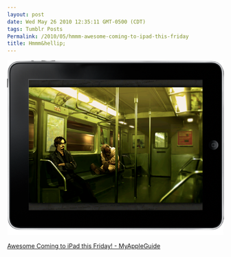 ```yaml
---
layout: post
date: Wed May 26 2010 12:35:11 GMT-0500 (CDT)
tags: Tumblr Posts
Permalink: /2010/05/hmmm-awesome-coming-to-ipad-this-friday
title: Hmmm&hellip;
---
```


![](/public/assets/tumblr/tumblr_l31finFxqf1qa4klho1_1280.png)

[Awesome Coming to iPad this Friday! - MyAppleGuide](http://www.myappleguide.com/blogs/iphone-world/3584/awesome-coming-ipad-friday)
